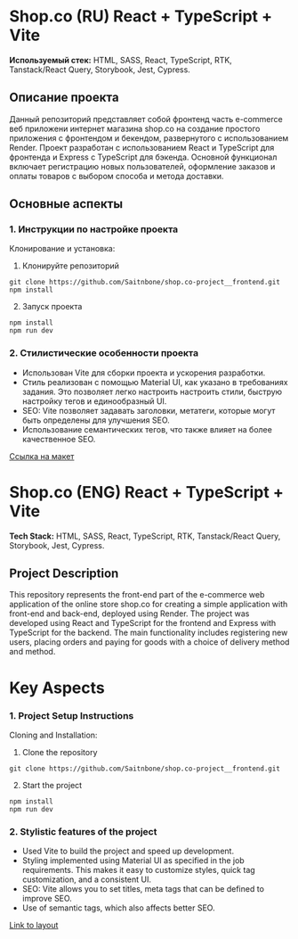 # Shop.co (RU) React + TypeScript + Vite

**Используемый стек:** HTML, SASS, React, TypeScript, RTK, Tanstack/React Query, Storybook, Jest, Cypress.

## Описание проекта

Данный репозиторий представляет собой фронтенд часть e-commerce веб приложени интернет магазина shop.co на создание простого приложения с фронтендом и бекендом, развернутого с использованием Render. Проект разработан с использованием React и TypeScript для фронтенда и Express с TypeScript для бэкенда. Основной функционал включает регистрацию новых пользователей, оформление заказов и оплаты товаров с выбором способа и метода доставки.

## Основные аспекты

### 1. Инструкции по настройке проекта

Клонирование и установка:

1. Клонируйте репозиторий

```
git clone https://github.com/Saitnbone/shop.co-project__frontend.git
npm install
```

2. Запуск проекта

```
npm install
npm run dev
```

### 2. Стилистические особенности проекта

- Использован Vite для сборки проекта и ускорения разработки.
- Стиль реализован с помощью Material UI, как указано в требованиях задания. Это позволяет легко настроить настроить стили, быструю настройку тегов и единообразный UI.
- SEO: Vite позволяет задавать заголовки, метатеги, которые могут быть определены для улучшения SEO.
- Использование семантических тегов, что также влияет на более качественное SEO.

[Ссылка на макет](<https://www.figma.com/design/CkASwGlVLwskObZC31RCuY/E-commerce-Website-Template-(Freebie)-(Community)?node-id=0-1&t=5XDfBwuAVXJS1KC8-0>)

# Shop.co (ENG) React + TypeScript + Vite

**Tech Stack:** HTML, SASS, React, TypeScript, RTK, Tanstack/React Query, Storybook, Jest, Cypress.

## Project Description

This repository represents the front-end part of the e-commerce web application of the online store shop.co for creating a simple application with front-end and back-end, deployed using Render. The project was developed using React and TypeScript for the frontend and Express with TypeScript for the backend. The main functionality includes registering new users, placing orders and paying for goods with a choice of delivery method and method.

# Key Aspects

### 1. Project Setup Instructions

Cloning and Installation:

1. Clone the repository

```
git clone https://github.com/Saitnbone/shop.co-project__frontend.git
```

2. Start the project

```
npm install
npm run dev
```

### 2. Stylistic features of the project

- Used Vite to build the project and speed up development.
- Styling implemented using Material UI as specified in the job requirements. This makes it easy to customize styles, quick tag customization, and a consistent UI.
- SEO: Vite allows you to set titles, meta tags that can be defined to improve SEO.
- Use of semantic tags, which also affects better SEO.

[Link to layout](<https://www.figma.com/design/CkASwGlVLwskObZC31RCuY/E-commerce-Website-Template-(Freebie)-(Community)?node-id=0-1&t=5XDfBwuAVXJS1KC8-0>)
